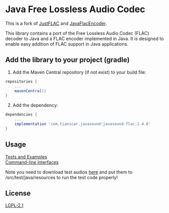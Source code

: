 # Java Free Lossless Audio Codec
This is a fork of [JustFLAC](https://github.com/drogatkin/JustFLAC) and [JavaFlacEncoder](https://github.com/amplexus/java-flac-encoder).

This library contains a port of the Free Lossless Audio Codec (FLAC) decoder to Java and a FLAC encoder implemented in Java. It is designed to enable easy addition of FLAC support in Java applications.

## Add the library to your project (gradle)
1. Add the Maven Central repository (if not exist) to your build file:
```groovy
repositories {
    ...
    mavenCentral()
}
```

2. Add the dependency:
```groovy
dependencies {
    ...
    implementation 'com.tianscar.javasound:javasound-flac:1.4.0'
}
```

## Usage
[Tests and Examples](/src/test/java/org/kc7bfi/jflac/test)  
[Command-line interfaces](/src/test/java/org/kc7bfi/jflac/cli)

Note you need to download test audios [here](https://github.com/Tianscar/fbodemo1) and put them to /src/test/java/resources to run the test code properly!

## License
[LGPL-2.1](/LICENSE)

